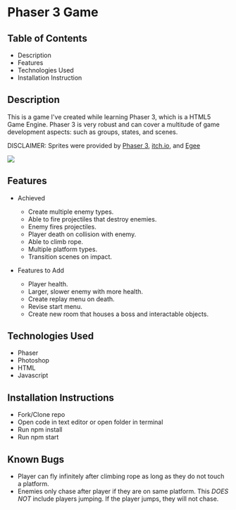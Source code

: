 # Phaser 3 Game

## Table of Contents
* Description
* Features
* Technologies Used
* Installation Instruction

## Description
This is a game I've created while learning Phaser 3, which is a HTML5 Game Engine. Phaser 3 is very robust and can cover a multitude of game development aspects: such as groups, states, and scenes. 

DISCLAIMER: Sprites were provided by [Phaser 3](https://phaser.io/), [itch.io](https://itch.io/game-assets/tag-cave), and [Egee](https://www.youtube.com/watch?v=88DS3Z8nOdY&t=346s)

<img src=https://media.giphy.com/media/5w0zKAugGiabXZqtH0/giphy.gif />

## Features
* Achieved
  * Create multiple enemy types.
  * Able to fire projectiles that destroy enemies.
  * Enemy fires projectiles.
  * Player death on collision with enemy.
  * Able to climb rope.
  * Multiple platform types.
  * Transition scenes on impact.
  
* Features to Add
  * Player health.
  * Larger, slower enemy with more health.
  * Create replay menu on death.
  * Revise start menu.
  * Create new room that houses a boss and interactable objects.
  
## Technologies Used
* Phaser
* Photoshop
* HTML
* Javascript

## Installation Instructions
* Fork/Clone repo
* Open code in text editor or open folder in terminal
* Run npm install
* Run npm start

## Known Bugs
* Player can fly infinitely after climbing rope as long as they do not touch a platform.
* Enemies only chase after player if they are on same platform. This _DOES NOT_ include players jumping. If the player jumps, they will not chase.
